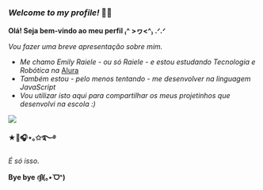 ### _Welcome to my profile!_ 🍓✨

  **Olá! Seja bem-vindo ao meu perfil ₍^ >ヮ<^₎ .ᐟ.ᐟ**

 
 *Vou fazer uma breve apresentação sobre mim.*
- *Me chamo Emily Raiele - ou só Raiele - e estou estudando Tecnologia e Robótica na* [Alura](https://cursos.alura.com.br/user/00001250373839SP)
- *Também estou - pelo menos tentando - me desenvolver na linguagem JavaScript*
- *Vou utilizar isto aqui para compartilhar os meus projetinhos que desenvolvi na escola :)*

![](https://media.tenor.com/9BZPET6yWXIAAAAM/stray-kids-skz.gif)

**★🎸🎧⋆｡✩࿐࿔**

  *É só isso.*

  **Bye bye ദ്ദി(｡•̀ ᗜ^)**

